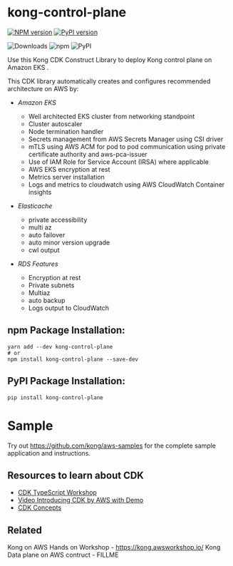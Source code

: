 # kong-control-plane

[![NPM version](https://badge.fury.io/js/kong-control-planee.svg)](https://badge.fury.io/js/kong-control-plane)
[![PyPI version](https://badge.fury.io/py/kong-control-plane.svg)](https://badge.fury.io/py/kong-control-plane)

![Downloads](https://img.shields.io/badge/-DOWNLOADS:-brightgreen?color=gray)
![npm](https://img.shields.io/npm/dt/kong-control-plane?label=npm&color=orange)
![PyPI](https://img.shields.io/pypi/dm/kong-control-plane?label=pypi&color=blue)

Use this Kong CDK Construct Library to deploy Kong control plane on Amazon EKS .

This CDK library automatically creates and configures recommended architecture on AWS by:

* *Amazon EKS*

  * Well architected EKS cluster from networking standpoint
  * Cluster autoscaler
  * Node termination handler
  * Secrets management from AWS Secrets Manager using CSI driver
  * mTLS using AWS ACM for pod to pod communication using private certificate authority and aws-pca-issuer
  * Use of IAM Role for Service Account (IRSA) where applicable
  * AWS EKS encryption at rest
  * Metrics server installation
  * Logs and metrics to cloudwatch using AWS CloudWatch Container insights
* *Elasticache*

  * private accessibility
  * multi az
  * auto failover
  * auto minor version upgrade
  * cwl output
* *RDS Features*

  * Encryption at rest
  * Private subnets
  * Multiaz
  * auto backup
  * Logs output to CloudWatch

## npm Package Installation:

```
yarn add --dev kong-control-plane
# or
npm install kong-control-plane --save-dev
```

## PyPI Package Installation:

```
pip install kong-control-plane
```

# Sample

Try out https://github.com/kong/aws-samples for the complete sample application and instructions.

## Resources to learn about CDK

* [CDK TypeScript Workshop](https://cdkworkshop.com/20-typescript.html)
* [Video Introducing CDK by AWS with Demo](https://youtu.be/ZWCvNFUN-sU)
* [CDK Concepts](https://youtu.be/9As_ZIjUGmY)

## Related

Kong on AWS Hands on Workshop - https://kong.awsworkshop.io/
Kong Data plane on AWS contruct - FILLME
